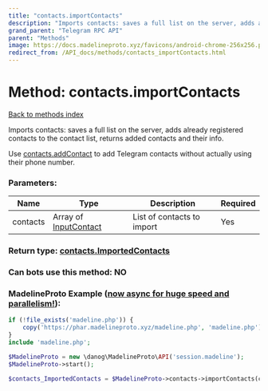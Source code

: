 ```yaml
---
title: "contacts.importContacts"
description: "Imports contacts: saves a full list on the server, adds already registered contacts to the contact list, returns added contacts and their info."
grand_parent: "Telegram RPC API"
parent: "Methods"
image: https://docs.madelineproto.xyz/favicons/android-chrome-256x256.png
redirect_from: /API_docs/methods/contacts_importContacts.html
---
```

# Method: contacts.importContacts
[Back to methods index](index.html)



Imports contacts: saves a full list on the server, adds already registered contacts to the contact list, returns added contacts and their info.

Use [contacts.addContact](../methods/contacts.addContact.html) to add Telegram contacts without actually using their phone number.

### Parameters:

| Name     |    Type       | Description | Required |
|----------|---------------|-------------|----------|
|contacts|Array of [InputContact](/API_docs/types/InputContact.html) | List of contacts to import | Yes|


### Return type: [contacts.ImportedContacts](/API_docs/types/contacts.ImportedContacts.html)

### Can bots use this method: **NO**


### MadelineProto Example ([now async for huge speed and parallelism!](https://docs.madelineproto.xyz/docs/ASYNC.html)):


```php
if (!file_exists('madeline.php')) {
    copy('https://phar.madelineproto.xyz/madeline.php', 'madeline.php');
}
include 'madeline.php';

$MadelineProto = new \danog\MadelineProto\API('session.madeline');
$MadelineProto->start();

$contacts_ImportedContacts = $MadelineProto->contacts->importContacts(contacts: [$InputContact, $InputContact], );
```

